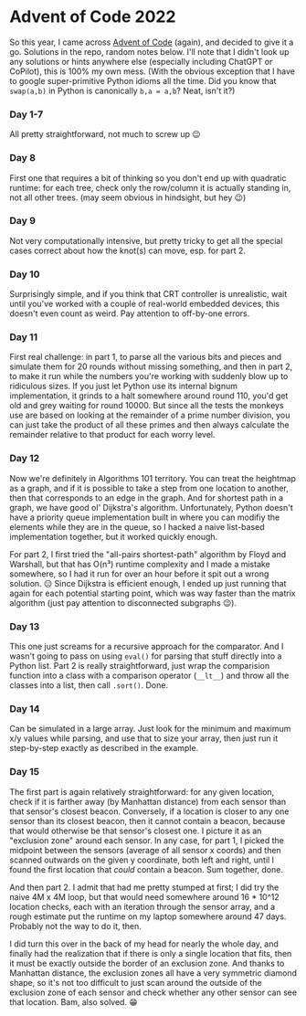# Advent of Code 2022

So this year, I came across [Advent of Code](https://adventofcode.com/2022) (again), and decided to give it a go. Solutions in the repo, random notes below. I'll note that I didn't look up any solutions or hints anywhere else (especially including ChatGPT or CoPilot), this is 100% my own mess. (With the obvious exception that I have to google super-primitive Python idioms all the time. Did you know that `swap(a,b)` in Python is canonically `b,a = a,b`? Neat, isn't it?) 

### Day 1-7

All pretty straightforward, not much to screw up 😉

### Day 8

First one that requires a bit of thinking so you don't end up with quadratic runtime:
for each tree, check only the row/column it is actually standing in, not all other trees.
(may seem obvious in hindsight, but hey 😉)

### Day 9

Not very computationally intensive, but pretty tricky to get all the special cases correct about how the knot(s) can move, esp. for part 2.

### Day 10

Surprisingly simple, and if you think that CRT controller is unrealistic, wait until you've worked with a couple of real-world embedded devices, this doesn't even count as weird. Pay attention to off-by-one errors.

### Day 11

First real challenge: in part 1, to parse all the various bits and pieces and simulate them for 20 rounds without missing something, and then in part 2, to make it run while the numbers you're working with
suddenly blow up to ridiculous sizes. If you just let Python use its internal bignum implementation, it grinds to a halt somewhere around round 110, you'd get old and grey waiting for round 10000.
But since all the tests the monkeys use are based on looking at the remainder of a prime number division, you can just take the product of all these primes and then always calculate the remainder 
relative to that product for each worry level.

### Day 12

Now we're definitely in Algorithms 101 territory. You can treat the heightmap as a graph, and if it is possible to take a step from one location to another, then that corresponds to an edge in the graph.
And for shortest path in a graph, we have good ol' Dijkstra's algorithm. Unfortunately, Python doesn't have a priority queue implementation built in where you can modifiy the elements while they are 
in the queue, so I hacked a naive list-based implementation together, but it worked quickly enough. 

For part 2, I first tried the "all-pairs shortest-path" algorithm by Floyd and Warshall, but that has O(n³) runtime complexity and I made a mistake somewhere, so I had it run for over an hour before it 
spit out a wrong solution. 😑 Since Dijkstra is efficient enough, I ended up just running that again for each potential starting point, which was way faster than the matrix algorithm (just pay attention 
to disconnected subgraphs 😉).

### Day 13

This one just screams for a recursive approach for the comparator. And I wasn't going to pass on using `eval()` for parsing that stuff directly into a Python list.
Part 2 is really straightforward, just wrap the comparision function into a class with a comparison operator (`__lt__`) and throw all the classes into a list, then call `.sort()`. Done.

### Day 14

Can be simulated in a large array. Just look for the minimum and maximum x/y values while parsing, and use that to size your array, then just run it step-by-step exactly as described in the example.

### Day 15

The first part is again relatively straightforward: for any given location, check if it is farther away (by Manhattan distance) from each sensor than that sensor's closest beacon. Conversely, if a location is closer to any one sensor than its closest beacon, then it cannot contain a beacon, because that would otherwise be that sensor's closest one. I picture it as an "exclusion zone" around each sensor. In any case, for part 1, I picked the midpoint between the sensors (average of all sensor x coords) and then scanned outwards on the given y coordinate, both left and right, until I found the first location that _could_ contain a beacon. Sum together, done.

And then part 2. I admit that had me pretty stumped at first; I did try the naive 4M x 4M loop, but that would need somewhere around 16 * 10^12 location checks, each with an iteration through the sensor array, and a rough estimate put the runtime on my laptop somewhere around 47 days. Probably not the way to do it, then. 

I did turn this over in the back of my head for nearly the whole day, and finally had the realization that if there is only a single location that fits, then it must be exactly outside the border of an exclusion zone. And thanks to Manhattan distance, the exclusion zones all have a very symmetric diamond shape, so it's not too difficult to just scan around the outside of the exclusion zone of each sensor and check whether any other sensor can see that location. Bam, also solved. 😁

